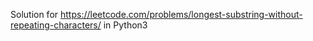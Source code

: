 Solution for https://leetcode.com/problems/longest-substring-without-repeating-characters/ in Python3
